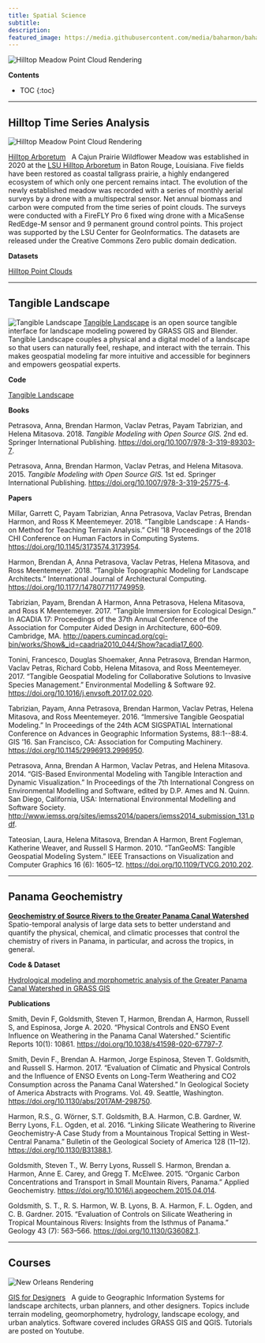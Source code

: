 ```yaml
---
title: Spatial Science
subtitle:
description:
featured_image: https://media.githubusercontent.com/media/baharmon/baharmon.github.io/master/images/spatial-science/hilltop-1.jpg
---
```


![Hilltop Meadow Point Cloud Rendering](https://media.githubusercontent.com/media/baharmon/baharmon.github.io/master/images/spatial-science/hilltop-1.jpg)

**Contents**
* TOC
{:toc}

---

## Hilltop Time Series Analysis

![Hilltop Meadow Point Cloud Rendering](https://media.githubusercontent.com/media/baharmon/baharmon.github.io/master/images/spatial-science/hilltop-transect-biomass-2020.png)

[Hilltop Arboretum](https://xyz.cct.lsu.edu/hilltop/)
&nbsp;
A Cajun Prairie Wildflower Meadow was established in 2020 at the
[LSU Hilltop Arboretum](https://www.lsu.edu/hilltop/)
in Baton Rouge, Louisiana.
Five fields have been restored as coastal tallgrass prairie,
a highly endangered ecosystem of which only one percent remains intact.
The evolution of the newly established meadow was recorded
with a series of monthly aerial surveys
by a drone with a multispectral sensor.
Net annual biomass and carbon
were computed from the time series of point clouds.
The surveys were conducted with a
FireFLY Pro 6 fixed wing drone
with a MicaSense RedEdge-M sensor
and 9 permanent ground control points.
This project was supported by the
LSU Center for GeoInformatics.
The datasets are released under the
<i class="fab fa-creative-commons"></i>
Creative Commons Zero
public domain dedication.

**Datasets**

<i class="ms ms-cloud"></i> [Hilltop Point Clouds](https://xyz.cct.lsu.edu/hilltop/)

<!--<i class="ai ai-doi"></i> [Hilltop Dataset]()-->

---

## Tangible Landscape

![Tangible Landscape](https://media.githubusercontent.com/media/baharmon/baharmon.github.io/master/images/tangible-landscape-1.jpg)
[Tangible Landscape](https://tangible-landscape.github.io/)
is an open source tangible interface
for landscape modeling
powered by GRASS GIS and Blender.
Tangible Landscape couples
a physical and a digital model of a landscape
so that users can naturally feel, reshape, and interact
with the terrain.
This makes geospatial modeling
far more intuitive and accessible for beginners
and empowers geospatial experts.

**Code**

<i class="fab fa-github"></i>
[Tangible Landscape](https://github.com/tangible-landscape/grass-tangible-landscape)

**Books**

Petrasova, Anna, Brendan Harmon, Vaclav Petras, Payam Tabrizian, and Helena Mitasova. 2018. *Tangible Modeling with Open Source GIS.* 2nd ed. Springer International Publishing. [<i class="ai ai-doi"></i>](https://doi.org/10.1007/978-3-319-89303-7)https://doi.org/10.1007/978-3-319-89303-7.

Petrasova, Anna, Brendan Harmon, Vaclav Petras, and Helena Mitasova. 2015. *Tangible Modeling with Open Source GIS.* 1st ed. Springer International Publishing. [<i class="ai ai-doi"></i>](https://doi.org/10.1007/978-3-319-25775-4)https://doi.org/10.1007/978-3-319-25775-4.

**Papers**

Millar, Garrett C, Payam Tabrizian, Anna Petrasova, Vaclav Petras, Brendan Harmon, and Ross K Meentemeyer. 2018. “Tangible Landscape : A Hands-on Method for Teaching Terrain Analysis.” CHI ’18 Proceedings of the 2018 CHI Conference on Human Factors in Computing Systems. [<i class="ai ai-doi"></i>](https://doi.org/10.1145/3173574.3173954)https://doi.org/10.1145/3173574.3173954.

Harmon, Brendan A, Anna Petrasova, Vaclav Petras, Helena Mitasova, and Ross Meentemeyer. 2018. “Tangible Topographic Modeling for Landscape Architects.” International Journal of Architectural Computing. [<i class="ai ai-doi"></i>](https://doi.org/10.1177/1478077117749959)https://doi.org/10.1177/1478077117749959.

Tabrizian, Payam, Brendan A Harmon, Anna Petrasova, Helena Mitasova, and Ross K Meentemeyer. 2017. “Tangible Immersion for Ecological Design.” In ACADIA 17: Proceedings of the 37th Annual Conference of the Association for Computer Aided Design in Architecture, 600–609. Cambridge, MA. [<i class="ai ai-doi"></i>](http://papers.cumincad.org/cgi-bin/works/Show&_id=caadria2010_044/Show?acadia17_600)http://papers.cumincad.org/cgi-bin/works/Show&_id=caadria2010_044/Show?acadia17_600.

Tonini, Francesco, Douglas Shoemaker, Anna Petrasova, Brendan Harmon, Vaclav Petras, Richard Cobb, Helena Mitasova, and Ross Meentemeyer. 2017. “Tangible Geospatial Modeling for Collaborative Solutions to Invasive Species Management.” Environmental Modelling & Software 92. [<i class="ai ai-doi"></i>](https://doi.org/10.1016/j.envsoft.2017.02.020)https://doi.org/10.1016/j.envsoft.2017.02.020.

Tabrizian, Payam, Anna Petrasova, Brendan Harmon, Vaclav Petras, Helena Mitasova, and Ross Meentemeyer. 2016. “Immersive Tangible Geospatial Modeling.” In Proceedings of the 24th ACM SIGSPATIAL International Conference on Advances in Geographic Information Systems, 88:1--88:4. GIS ’16. San Francisco, CA: Association for Computing Machinery. [<i class="ai ai-doi"></i>](https://doi.org/10.1145/2996913.2996950)https://doi.org/10.1145/2996913.2996950.

Petrasova, Anna, Brendan A Harmon, Vaclav Petras, and Helena Mitasova. 2014. “GIS-Based Environmental Modeling with Tangible Interaction and Dynamic Visualization.” In Proceedings of the 7th International Congress on Environmental Modelling and Software, edited by D.P. Ames and N. Quinn. San Diego, California, USA: International Environmental Modelling and Software Society. [<i class="ai ai-doi"></i>](http://www.iemss.org/sites/iemss2014/papers/iemss2014_submission_131.pdf)http://www.iemss.org/sites/iemss2014/papers/iemss2014_submission_131.pdf.

Tateosian, Laura, Helena Mitasova, Brendan A Harmon, Brent Fogleman, Katherine Weaver, and Russell S Harmon. 2010. “TanGeoMS: Tangible Geospatial Modeling System.” IEEE Transactions on Visualization and Computer Graphics 16 (6): 1605–12. [<i class="ai ai-doi"></i>](https://doi.org/10.1109/TVCG.2010.202)https://doi.org/10.1109/TVCG.2010.202.

---

## Panama Geochemistry

[**Geochemistry of Source Rivers to the Greater Panama Canal Watershed**](panama-geochemistry)
&nbsp;
Spatio-temporal analysis of large data sets to better understand and quantify the physical, chemical, and climatic processes that control the chemistry of rivers in Panama, in particular, and across the tropics, in general.

**Code & Dataset**

<i class="ai ai-osf"></i>
[Hydrological modeling and morphometric analysis of the Greater Panama Canal Watershed in GRASS GIS](https://osf.io/bx5y6/)

**Publications**

Smith, Devin F, Goldsmith, Steven T, Harmon, Brendan A, Harmon, Russell S, and Espinosa, Jorge A. 2020. “Physical Controls and ENSO Event Influence on Weathering in the Panama Canal Watershed.” Scientific Reports 10(1): 10861. [<i class="ai ai-doi"></i>](https://doi.org/10.1038/s41598-020-67797-7)https://doi.org/10.1038/s41598-020-67797-7.

Smith, Devin F., Brendan A. Harmon, Jorge Espinosa, Steven T. Goldsmith, and Russell S. Harmon. 2017. “Evaluation of Climatic and Physical Controls and the Influence of ENSO Events on Long-Term Weathering and CO2 Consumption across the Panama Canal Watershed.” In Geological Society of America Abstracts with Programs. Vol. 49. Seattle, Washington. [<i class="ai ai-doi"></i>](https://doi.org/10.1130/abs/2017AM-298750)https://doi.org/10.1130/abs/2017AM-298750.

Harmon, R.S., G. Wörner, S.T. Goldsmith, B.A. Harmon, C.B. Gardner, W. Berry Lyons, F.L. Ogden, et al. 2016. “Linking Silicate Weathering to Riverine Geochemistry-A Case Study from a Mountainous Tropical Setting in West-Central Panama.” Bulletin of the Geological Society of America 128 (11–12). [<i class="ai ai-doi"></i>](https://doi.org/10.1130/B31388.1)https://doi.org/10.1130/B31388.1.

Goldsmith, Steven T., W. Berry Lyons, Russell S. Harmon, Brendan a. Harmon, Anne E. Carey, and Gregg T. McElwee. 2015. “Organic Carbon Concentrations and Transport in Small Mountain Rivers, Panama.” Applied Geochemistry. [<i class="ai ai-doi"></i>](https://doi.org/10.1016/j.apgeochem.2015.04.014)https://doi.org/10.1016/j.apgeochem.2015.04.014.

Goldsmith, S. T., R. S. Harmon, W. B. Lyons, B. A. Harmon, F. L. Ogden, and C. B. Gardner. 2015. “Evaluation of Controls on Silicate Weathering in Tropical Mountainous Rivers: Insights from the Isthmus of Panama.” Geology 43 (7): 563–566. [<i class="ai ai-doi"></i>](https://doi.org/10.1130/G36082.1)https://doi.org/10.1130/G36082.1.

---

## Courses

![New Orleans Rendering](https://media.githubusercontent.com/media/baharmon/baharmon.github.io/master/images/new-orleans/new-orleans-render-2.png)

[GIS for Designers](gis-for-designers)
&nbsp;
A guide to Geographic Information Systems for landscape architects, urban planners, and other designers. Topics include terrain modeling, geomorphometry, hydrology, landscape ecology, and urban analytics. Software covered includes GRASS GIS and QGIS. Tutorials are posted on [<i class="fab fa-youtube"></i>](https://www.youtube.com/c/BrendanHarmon) Youtube.